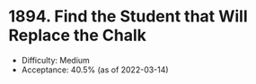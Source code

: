 # 1894. Find the Student that Will Replace the Chalk
- Difficulty: Medium
- Acceptance: 40.5% (as of 2022-03-14)
